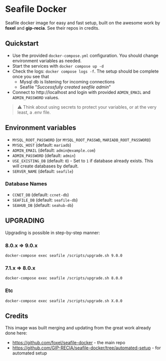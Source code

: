 # Seafile Docker

Seafile docker image for easy and fast setup, built on the awesome work by **foxel** and **gip-recia**. See their repos in credits.

## Quickstart

* Use the provided `docker-compose.yml` configuration. You should change environment variables as needed.
* Start the services with `docker compose up -d`
* Check the logs: `docker compose logs -f`. The setup should be complete once you see that 
  * Mysql db is listening for incoming connections
  * Seafile "*Successfully created seafile admin*"
* Connect to http://localhost and login with provided `ADMIN_EMAIL` and `ADMIN_PASSWORD` values.

> ⚠️ Think about using secrets to protect your variables, or at the very least, a .env file.

## Environment variables

- `MYSQL_ROOT_PASSWORD` (or `MYSQL_ROOT_PASSWD`, `MARIADB_ROOT_PASSWORD`)
- `MYSQL_HOST` (default: `mariadb`)
- `ADMIN_EMAIL` (default: `admin@example.com`)
- `ADMIN_PASSWORD` (default: `admin`)
- `USE_EXISTING_DB` (default: `0`) - Set to `1` if database already exists. This will create databases by default.
- `SERVER_NAME` (default: `seafile`)
### Database Names
- `CCNET_DB` (default: `ccnet-db`)
- `SEAFILE_DB` (default: `seafile-db`)
- `SEAHUB_DB` (default: `seahub-db`)


## UPGRADING

Upgrading is possible in step-by-step manner:

### 8.0.x => 9.0.x
```
docker-compose exec seafile /scripts/upgrade.sh 9.0.0
```

### 7.1.x => 8.0.x
```
docker-compose exec seafile /scripts/upgrade.sh 8.0.0
```

### Etc

```
docker-compose exec seafile /scripts/upgrade.sh X.0.0
```

## Credits

This image was built merging and updating from the great work already done here:
- https://github.com/foxel/seafile-docker - the main repo
- https://github.com/GIP-RECIA/seafile-docker/tree/automated-setup - for automated setup

